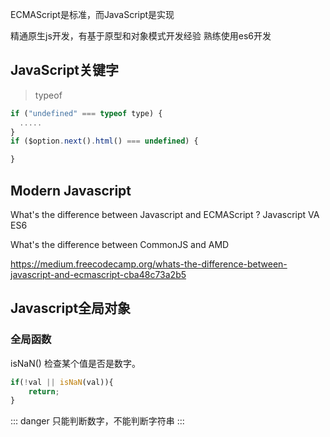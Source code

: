 ECMAScript是标准，而JavaScript是实现

精通原生js开发，有基于原型和对象模式开发经验
熟练使用es6开发

## JavaScript关键字

> typeof

```js
if ("undefined" === typeof type) {
  .....
}
if ($option.next().html() === undefined) {

}
```

## Modern Javascript

What's the difference between Javascript and ECMAScript ?
Javascript VA ES6

What's the difference between CommonJS and AMD

https://medium.freecodecamp.org/whats-the-difference-between-javascript-and-ecmascript-cba48c73a2b5


## Javascript全局对象

### 全局函数

isNaN() 检查某个值是否是数字。

```js
if(!val || isNaN(val)){
    return;
}
```

::: danger
只能判断数字，不能判断字符串
:::
